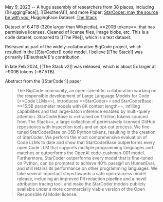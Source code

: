 May 9, 2023 -- A huge assembly of researchers from 38 places, including [[HuggingFace]], [[EleutherAI]], and more
Paper: [StarCoder: may the source be with you!](https://arxiv.org/abs/2305.06161)
HuggingFace Dataset: [The Stack](https://huggingface.co/datasets/bigcode/the-stack)

Dataset of 6.4TB (320x larger than Wikpiedia), ==200B tokens==, that has permissive licenses. Cleaned of license files, image blobs, etc.  This is a code dataset, compared to [[The Pile]], which is a text dataset.

Released as part of the widely-collaborative BigCode project, which resulted in the [[StarCoder]] code model. I believe [[The Stack]] was primarily [[EleutherAI]]'s contribution.

In late Feb 2024, [[The Stack v2]] was released, which is about 5x larger at ~900B tokens (~67.5TB).

Abstract from the [[StarCoder]] paper
> The BigCode community, an open-scientific collaboration working on the responsible development of Large Language Models for Code (==Code LLMs==), introduces ==StarCoder== and StarCoderBase: ==15.5B parameter models with 8K context length==, infilling capabilities and fast large-batch inference enabled by multi-query attention. StarCoderBase is ==trained on 1 trillion tokens sourced from The Stack==, a large collection of permissively licensed GitHub repositories with inspection tools and an opt-out process. We fine-tuned StarCoderBase on 35B Python tokens, resulting in the creation of StarCoder. We perform the most comprehensive evaluation of Code LLMs to date and show that StarCoderBase outperforms every open Code LLM that supports multiple programming languages and matches or outperforms the OpenAI code-cushman-001 model. Furthermore, StarCoder outperforms every model that is fine-tuned on Python, can be prompted to achieve 40\% pass@1 on HumanEval, and still retains its performance on other programming languages. We take several important steps towards a safe open-access model release, including an improved PII redaction pipeline and a novel attribution tracing tool, and make the StarCoder models publicly available under a more commercially viable version of the Open Responsible AI Model license.

